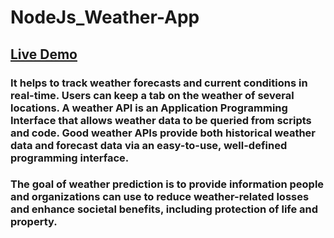 # NodeJs_Weather-App
## [Live Demo](https://weather-app-anshshah.herokuapp.com/)
###  It helps to track weather forecasts and current conditions in real-time. Users can keep a tab on the weather of several locations. A weather API is an Application Programming Interface that allows weather data to be queried from scripts and code. Good weather APIs provide both historical weather data and forecast data via an easy-to-use, well-defined programming interface.
###  The goal of weather prediction is to provide information people and organizations can use to reduce weather-related losses and enhance societal benefits, including protection of life and property.
